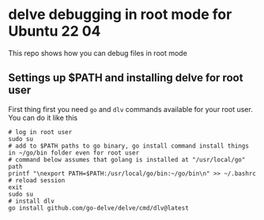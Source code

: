# delve debugging in root mode for Ubuntu 22 04 

This repo shows how you can debug files in root mode

## Settings up $PATH and installing delve for root user 

First thing first you need `go` and `dlv` commands available for your root user. You can do it like this
```
# log in root user 
sudo su 
# add to $PATH paths to go binary, go install command install things in ~/go/bin folder even for root user
# command below assumes that golang is installed at "/usr/local/go" path
printf "\nexport PATH=$PATH:/usr/local/go/bin:~/go/bin\n" >> ~/.bashrc
# reload session 
exit
sudo su 
# install dlv 
go install github.com/go-delve/delve/cmd/dlv@latest
```
